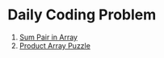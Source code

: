 # Daily Coding Problem
1. [Sum Pair in Array](./solutions/sum-pair-in-array.py)
2. [Product Array Puzzle](./solutions/product-array-puzzle.py)
